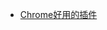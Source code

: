 * [Chrome好用的插件](http://note.youdao.com/noteshare?id=530c5fcc0dfba1feadf26748cce65666&sub=wcp1583414597450563)